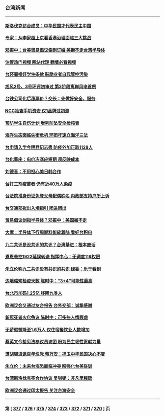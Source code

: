 ### 台湾新闻
---
#### [斯洛伐克访台成员：中华民国才代表民主中国](../../pages/ncid1349361/n13755005.md?06090845) 
#### [专家：从李家超上京看香港治理面临三大挑战](../../pages/ncid1349361/n13754991.md?06090845) 
#### [邓振中：台美贸易倡议像刚订婚 美搬不走台湾半导体](../../pages/ncid1349361/n13755023.md?06090845) 
#### [油管热门视频 网站代理 翻墙必看视频](http://209.222.30.114:81/youtube.html?06090845)
#### [台环署推好学生条款 鼓励业者自我管控污染](../../pages/ncid1349361/n13755090.md?06090845) 
#### [旭风2号、3号环评初审过 第3阶段离岸风电首例](../../pages/ncid1349361/n13755070.md?06090845) 
#### [台铁公司化后涨票价？交长：先做好安全、服务](../../pages/ncid1349361/n13755092.md?06090845) 
#### [NCC抽查手机资安 仅1品牌过初测](../../pages/ncid1349361/n13755089.md?06090845) 
#### [预防学生自伤计划 增列防坠安全检核表](../../pages/ncid1349361/n13755088.md?06090845) 
#### [海洋生态面临失衡危机 环团吁速立海洋三法](../../pages/ncid1349361/n13755086.md?06090845) 
#### [台申请入学今明登记志愿 防疫外加正取1128人](../../pages/ncid1349361/n13755093.md?06090845) 
#### [台化董座：电价冻涨应短期 须反映成本](../../pages/ncid1349361/n13755003.md?06090845) 
#### [刘德音：不用担心美日韩合作](../../pages/ncid1349361/n13755026.md?06090845) 
#### [台打三剂疫苗者 仍有近40万人染疫](../../pages/ncid1349361/n13755057.md?06090845) 
#### [台法院准身份证免登父母配偶姓名 内政部支持户所上诉](../../pages/ncid1349361/n13754984.md?06090845) 
#### [台交通部拟出入境指引 团进团出](../../pages/ncid1349361/n13754982.md?06090845) 
#### [贸易倡议剑指半导体？邓振中：美国搬不走](../../pages/ncid1349361/n13755024.md?06090845) 
#### [大摩：半导体下行周期料能软着陆 看好台积电](../../pages/ncid1349361/n13755028.md?06090845) 
#### [九二共识是没共识的共识？台湾基进：根本废话](../../pages/ncid1349361/n13755029.md?06090845) 
#### [恩恩爸控1922延误转送 指挥中心：无调度119权限](../../pages/ncid1349361/n13754981.md?06090845) 
#### [朱立伦称九二共识没有共识的共识 绿委：乐于看到](../../pages/ncid1349361/n13754979.md?06090845) 
#### [边境缩短检疫天数 陈时中：“3+4”可能性最高](../../pages/ncid1349361/n13754978.md?06090845) 
#### [台北市加码1.25亿 纾困九类人](../../pages/ncid1349361/n13754973.md?06090845) 
#### [欧洲议会又通过友台报告 台外交部：诚挚感谢](../../pages/ncid1349361/n13754974.md?06090845) 
#### [新冠死者火化争议 陈时中：可多些人情顾虑](../../pages/ncid1349361/n13754972.md?06090845) 
#### [无薪假微降至1.6万人 仅住宿餐饮业人数增加](../../pages/ncid1349361/n13754990.md?06090845) 
#### [蔡英文今接见法参议员访团 盼为民主韧性贡献力量](../../pages/ncid1349361/n13754976.md?06090845) 
#### [遭胡锡进讽百年烂党 蒋万安：捍卫中华民国决心不变](../../pages/ncid1349361/n13754956.md?06090845) 
#### [朱立伦：未来台海恐面临冲突 盼强化台美联训](../../pages/ncid1349361/n13754620.md?06090845) 
#### [台湾斯洛伐克签合作协议 吴钊燮：非凡里程碑](../../pages/ncid1349361/n13754915.md?06090845) 
#### [欧洲议会通过印太报告 关注台海安全](../../pages/ncid1349361/n13754564.md?06090845) 

---
#### 第 [ [377](./377.md?06090845) / [376](./376.md?06090845) / [375](./375.md?06090845) / [374](./374.md?06090845) / [373](./373.md?06090845) / [372](./372.md?06090845) / [371](./371.md?06090845) / [370](./370.md?06090845) ] 页
